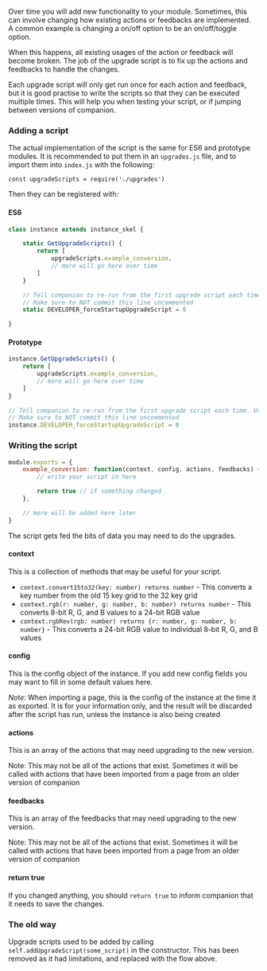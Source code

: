 Over time you will add new functionality to your module. Sometimes, this can involve changing how existing actions or feedbacks are implemented.  
A common example is changing a on/off option to be an on/off/toggle option.

When this happens, all existing usages of the action or feedback will become broken. The job of the upgrade script is to fix up the actions and feedbacks to handle the changes.

Each upgrade script will only get run once for each action and feedback, but it is good practise to write the scripts so that they can be executed multiple times. This will help you when testing your script, or if jumping between versions of companion.

### Adding a script

The actual implementation of the script is the same for ES6 and prototype modules. It is recommended to put them in an `upgrades.js` file, and to import them into `index.js` with the following:
```
const upgradeScripts = require('./upgrades')
```

Then they can be registered with:

#### ES6
```js
class instance extends instance_skel {

	static GetUpgradeScripts() {
		return [
			upgradeScripts.example_conversion,
			// more will go here over time
		]
	}

	// Tell companion to re-run from the first upgrade script each time. Use higher numbers to run from later points.
	// Make sure to NOT commit this line uncommented
	static DEVELOPER_forceStartupUpgradeScript = 0

}
```

#### Prototype
```js
instance.GetUpgradeScripts() {
	return [
		upgradeScripts.example_conversion,
		// more will go here over time
	]
}

// Tell companion to re-run from the first upgrade script each time. Use higher numbers to run from later points.
// Make sure to NOT commit this line uncommented
instance.DEVELOPER_forceStartupUpgradeScript = 0
```

### Writing the script

```js
module.exports = {
	example_conversion: function(context, config, actions, feedbacks) {
		// write your script in here

		return true // if something changed
	},

	// more will be added here later
}

```

The script gets fed the bits of data you may need to do the upgrades.

#### context

This is a collection of methods that may be useful for your script.
* `context.convert15to32(key: number) returns number` - This converts a key number from the old 15 key grid to the 32 key grid
* `context.rgb(r: number, g: number, b: number) returns number` - This converts 8-bit R, G, and B values to a 24-bit RGB value
* `context.rgbRev(rgb: number) returns {r: number, g: number, b: number}` - This converts a 24-bit RGB value to individual 8-bit R, G, and B values

#### config
This is the config object of the instance. If you add new config fields you may want to fill in some default values here.

*Note*: When importing a page, this is the config of the instance at the time it as exported. It is for your information only, and the result will be discarded after the script has run, unless the instance is also being created

#### actions
This is an array of the actions that may need upgrading to the new version. 

Note: This may not be all of the actions that exist. Sometimes it will be called with actions that have been imported from a page from an older version of companion

#### feedbacks
This is an array of the feedbacks that may need upgrading to the new version. 

Note: This may not be all of the actions that exist. Sometimes it will be called with actions that have been imported from a page from an older version of companion

#### return true
If you changed anything, you should `return true` to inform companion that it needs to save the changes.

### The old way

Upgrade scripts used to be added by calling `self.addUpgradeScript(some_script)` in the constructor. This has been removed as it had limitations, and replaced with the flow above.
